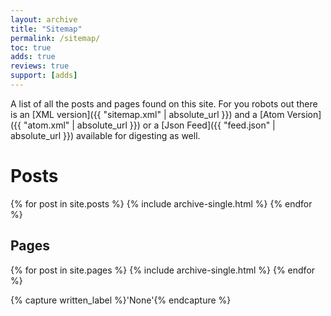 ```yaml
---
layout: archive
title: "Sitemap"
permalink: /sitemap/
toc: true
adds: true
reviews: true
support: [adds]
---
```


A list of all the posts and pages found on this site. For you robots out there is an [XML version]({{ "sitemap.xml" | absolute_url }}) and a [Atom Version]({{ "atom.xml" | absolute_url }}) or a [Json Feed]({{ "feed.json" | absolute_url }}) available for digesting as well.

# Posts

{% for post in site.posts %}
  {% include archive-single.html %}
{% endfor %}

## Pages

{% for post in site.pages %}
  {% include archive-single.html %}
{% endfor %}

{% capture written_label %}'None'{% endcapture %}